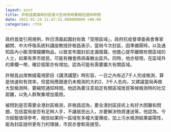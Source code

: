 ```yaml
---
layout: post
title: 許樹昌建議再封區做大型檢測時要縮短通知時間
date: 2021-01-24 11:47:52.000000000 +08:00
categories: rthk
---
```


政府首度引用規例，昨日清晨起圍封佐敦「受限區域」，政府抗疫督導委員會專家顧問、中大呼吸系統科講座教授許樹昌表示，當局今次封區，因準備需時，以及通知區內小販清理檔攤物品，以致宣布圍封前走漏風聲。他擔心提早離開有關區域的人士，如果有黑市居民，可能有機會將病毒散出區外。同時，他亦發現，在區域外的果欄一帶，確診個案亦有增加，認為可能有需要擴大有關區域。

許樹昌出席無綫電視節目《講清講楚》時形容，一日之內有近7千人完成檢測，算是快速和有效率，但當局應跟進仍未檢測的大約2、3千人去向，又建議當局再做大型檢測時，要縮短通知時間。他認為要注意指定有關區域居民等候檢測時的社交距離，以免人群聚集增加風險。

被問到是否需要全港封區檢測，許樹昌認為，要全港封區技術上有好大困難和問題，包括當局是否有足夠人手，不讓居民出入，亦要解決物資運送等。他認為，今次經驗值得參考，相信如果同一區域有多幢大廈爆疫，加上污水檢測結果屬陽性，能為封區提供更有力的理據，市民亦會較易接受。

